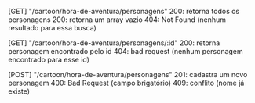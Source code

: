 [GET] "/cartoon/hora-de-aventura/personagens"
200: retorna todos os personagens
200: retorna um array vazio
404: Not Found (nenhum resultado para essa busca)

[GET] "/cartoon/hora-de-aventura/personagens/:id"
200: retorna personagem encontrado pelo id
404: bad request (nenhum personagem encontrado para esse id)

[POST] "/cartoon/hora-de-aventura/personagens"
201: cadastra um novo personagem
400: Bad Request (campo brigatório)
409: conflito (nome já existe)

